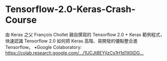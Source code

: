 # Tensorflow-2.0-Keras-Crash-Course
由 Keras 之父 François Chollet 親自撰寫的 Tensorflow 2.0 + Keras 範例程式，快速認識 Tensorflow 2.0 如何把 Keras 高階、易開發的優點整合進 Tensorflow。  ▪️Google Colaboratory: https://colab.research.google.com/…/1UCJt8EYjlzCs1H1d1X0iDG…
